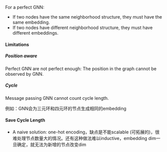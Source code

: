 For a perfect GNN:

- If two nodes have the same neighborhood structure, they must have the same embedding.
- If two nodes have different neighborhood structure, they must have different embeddings.

#### Limitations

##### Position aware

Perfect GNN are not perfect enough: The position in the graph cannot be observed by GNN.

##### Cycle

Message passing GNN cannot count cycle length.

例如：GNN会为三元环和四元环的节点生成相同的embedding

#### Save Cycle Length

- A naive solution: one-hot encoding，缺点是不能scalable (可拓展的)，很难处理节点数量大的情况。还有这种做法难以inductive，embedding dim一旦确定，就无法为新增的节点改变dim

